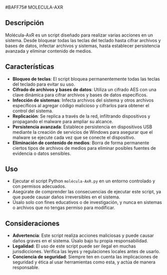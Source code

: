 #BAFF75# MOLECULA-AXR

## Descripción
Molécula-AxR es un script diseñado para realizar varias acciones en un sistema. Desde bloquear todas las teclas del teclado hasta cifrar archivos y bases de datos, infectar archivos y sistemas, hasta establecer persistencia avanzada y eliminar contenido de medios.

## Características
- **Bloqueo de teclas**: El script bloquea permanentemente todas las teclas del teclado para evitar su uso.
- **Cifrado de archivos y bases de datos**: Utiliza un cifrado AES con una clave dinámica para cifrar archivos y bases de datos específicos.
- **Infección de sistemas**: Infecta archivos del sistema y otros archivos específicos al agregar código malicioso y cifrarlos para obtener el control del sistema.
- **Replicación**: Se replica a través de la red, infiltrando dispositivos y propagando el malware para ampliar su alcance.
- **Persistencia avanzada**: Establece persistencia en dispositivos USB mediante la creación de servicios de Windows para asegurar que el malware se ejecute cada vez que se conecte el dispositivo.
- **Eliminación de contenido de medios**: Borra de forma permanente ciertos tipos de archivos de medios para eliminar posibles fuentes de evidencia o datos sensibles.

## Uso
- Ejecutar el script Python `molécula-AxR.py` en un entorno controlado y con permisos adecuados.
- Asegúrate de comprender las consecuencias de ejecutar este script, ya que puede causar daños irreversibles en el sistema.
- Úsalo solo con fines educativos o de investigación, y nunca en sistemas o archivos que no tengas permiso para modificar.

## Consideraciones
- **Advertencia**: Este script realiza acciones maliciosas y puede causar daños graves en el sistema. Úsalo bajo tu propia responsabilidad.
- **Legalidad**: El uso de este script puede ser ilegal en muchas jurisdicciones. Verifica las leyes y regulaciones locales antes de usarlo.
- **Conciencia de seguridad**: Siempre ten en cuenta las implicaciones de seguridad y ética al usar herramientas como esta, y actúa de manera responsable.

